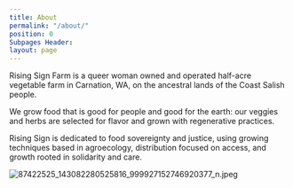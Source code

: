 ```yaml
---
title: About
permalink: "/about/"
position: 0
Subpages Header: 
layout: page
---
```


Rising Sign Farm is a queer woman owned and operated half-acre vegetable farm in Carnation, WA, on the ancestral lands of the Coast Salish people.

We grow food that is good for people and good for the earth: our veggies and herbs are selected for flavor and grown with regenerative practices. 

Rising Sign is dedicated to food sovereignty and justice, using growing techniques based in agroecology, distribution focused on access, and growth rooted in solidarity and care.

![87422525_143082280525816_999927152746920377_n.jpeg](/uploads/87422525_143082280525816_999927152746920377_n.jpeg)